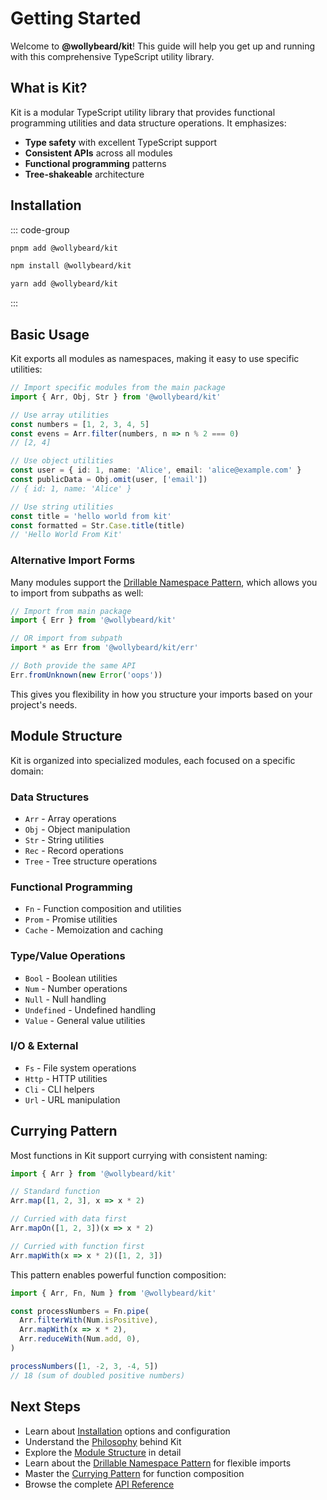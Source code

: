 # Getting Started

Welcome to **@wollybeard/kit**! This guide will help you get up and running with this comprehensive TypeScript utility library.

## What is Kit?

Kit is a modular TypeScript utility library that provides functional programming utilities and data structure operations. It emphasizes:

- **Type safety** with excellent TypeScript support
- **Consistent APIs** across all modules
- **Functional programming** patterns
- **Tree-shakeable** architecture

## Installation

::: code-group

```bash [pnpm]
pnpm add @wollybeard/kit
```

```bash [npm]
npm install @wollybeard/kit
```

```bash [yarn]
yarn add @wollybeard/kit
```

:::

## Basic Usage

Kit exports all modules as namespaces, making it easy to use specific utilities:

```typescript
// Import specific modules from the main package
import { Arr, Obj, Str } from '@wollybeard/kit'

// Use array utilities
const numbers = [1, 2, 3, 4, 5]
const evens = Arr.filter(numbers, n => n % 2 === 0)
// [2, 4]

// Use object utilities
const user = { id: 1, name: 'Alice', email: 'alice@example.com' }
const publicData = Obj.omit(user, ['email'])
// { id: 1, name: 'Alice' }

// Use string utilities
const title = 'hello world from kit'
const formatted = Str.Case.title(title)
// 'Hello World From Kit'
```

### Alternative Import Forms

Many modules support the [Drillable Namespace Pattern](./drillable-namespace-pattern), which allows you to import from subpaths as well:

```typescript
// Import from main package
import { Err } from '@wollybeard/kit'

// OR import from subpath
import * as Err from '@wollybeard/kit/err'

// Both provide the same API
Err.fromUnknown(new Error('oops'))
```

This gives you flexibility in how you structure your imports based on your project's needs.

## Module Structure

Kit is organized into specialized modules, each focused on a specific domain:

### Data Structures

- `Arr` - Array operations
- `Obj` - Object manipulation
- `Str` - String utilities
- `Rec` - Record operations
- `Tree` - Tree structure operations

### Functional Programming

- `Fn` - Function composition and utilities
- `Prom` - Promise utilities
- `Cache` - Memoization and caching

### Type/Value Operations

- `Bool` - Boolean utilities
- `Num` - Number operations
- `Null` - Null handling
- `Undefined` - Undefined handling
- `Value` - General value utilities

### I/O & External

- `Fs` - File system operations
- `Http` - HTTP utilities
- `Cli` - CLI helpers
- `Url` - URL manipulation

## Currying Pattern

Most functions in Kit support currying with consistent naming:

```typescript
import { Arr } from '@wollybeard/kit'

// Standard function
Arr.map([1, 2, 3], x => x * 2)

// Curried with data first
Arr.mapOn([1, 2, 3])(x => x * 2)

// Curried with function first
Arr.mapWith(x => x * 2)([1, 2, 3])
```

This pattern enables powerful function composition:

```typescript
import { Arr, Fn, Num } from '@wollybeard/kit'

const processNumbers = Fn.pipe(
  Arr.filterWith(Num.isPositive),
  Arr.mapWith(x => x * 2),
  Arr.reduceWith(Num.add, 0),
)

processNumbers([1, -2, 3, -4, 5])
// 18 (sum of doubled positive numbers)
```

## Next Steps

- Learn about [Installation](./installation) options and configuration
- Understand the [Philosophy](./philosophy) behind Kit
- Explore the [Module Structure](./module-structure) in detail
- Learn about the [Drillable Namespace Pattern](./drillable-namespace-pattern) for flexible imports
- Master the [Currying Pattern](./currying) for function composition
- Browse the complete [API Reference](/api/)
